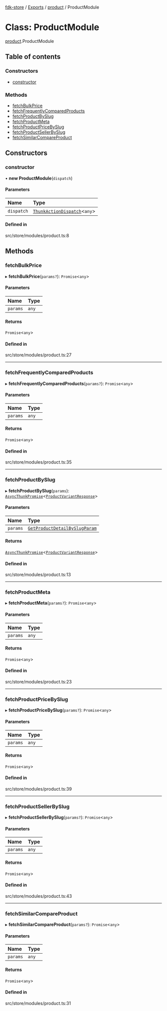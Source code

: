 [fdk-store](../README.md) / [Exports](../modules.md) / [product](../modules/product.md) / ProductModule

# Class: ProductModule

[product](../modules/product.md).ProductModule

## Table of contents

### Constructors

- [constructor](product.ProductModule.md#constructor)

### Methods

- [fetchBulkPrice](product.ProductModule.md#fetchbulkprice)
- [fetchFrequentlyComparedProducts](product.ProductModule.md#fetchfrequentlycomparedproducts)
- [fetchProductBySlug](product.ProductModule.md#fetchproductbyslug)
- [fetchProductMeta](product.ProductModule.md#fetchproductmeta)
- [fetchProductPriceBySlug](product.ProductModule.md#fetchproductpricebyslug)
- [fetchProductSellerBySlug](product.ProductModule.md#fetchproductsellerbyslug)
- [fetchSimilarCompareProduct](product.ProductModule.md#fetchsimilarcompareproduct)

## Constructors

### constructor

• **new ProductModule**(`dispatch`)

#### Parameters

| Name | Type |
| :------ | :------ |
| `dispatch` | [`ThunkActionDispatch`](../modules/theme._internal_.md#thunkactiondispatch)<`any`\> |

#### Defined in

src/store/modules/product.ts:8

## Methods

### fetchBulkPrice

▸ **fetchBulkPrice**(`params?`): `Promise`<`any`\>

#### Parameters

| Name | Type |
| :------ | :------ |
| `params` | `any` |

#### Returns

`Promise`<`any`\>

#### Defined in

src/store/modules/product.ts:27

___

### fetchFrequentlyComparedProducts

▸ **fetchFrequentlyComparedProducts**(`params?`): `Promise`<`any`\>

#### Parameters

| Name | Type |
| :------ | :------ |
| `params` | `any` |

#### Returns

`Promise`<`any`\>

#### Defined in

src/store/modules/product.ts:35

___

### fetchProductBySlug

▸ **fetchProductBySlug**(`params`): [`AsyncThunkPromise`](../modules/theme._internal_.md#asyncthunkpromise)<[`ProductVariantResponse`](../modules/product._internal_.md#productvariantresponse)\>

#### Parameters

| Name | Type |
| :------ | :------ |
| `params` | [`GetProductDetailBySlugParam`](../modules/products._internal_.md#getproductdetailbyslugparam) |

#### Returns

[`AsyncThunkPromise`](../modules/theme._internal_.md#asyncthunkpromise)<[`ProductVariantResponse`](../modules/product._internal_.md#productvariantresponse)\>

#### Defined in

src/store/modules/product.ts:13

___

### fetchProductMeta

▸ **fetchProductMeta**(`params?`): `Promise`<`any`\>

#### Parameters

| Name | Type |
| :------ | :------ |
| `params` | `any` |

#### Returns

`Promise`<`any`\>

#### Defined in

src/store/modules/product.ts:23

___

### fetchProductPriceBySlug

▸ **fetchProductPriceBySlug**(`params?`): `Promise`<`any`\>

#### Parameters

| Name | Type |
| :------ | :------ |
| `params` | `any` |

#### Returns

`Promise`<`any`\>

#### Defined in

src/store/modules/product.ts:39

___

### fetchProductSellerBySlug

▸ **fetchProductSellerBySlug**(`params?`): `Promise`<`any`\>

#### Parameters

| Name | Type |
| :------ | :------ |
| `params` | `any` |

#### Returns

`Promise`<`any`\>

#### Defined in

src/store/modules/product.ts:43

___

### fetchSimilarCompareProduct

▸ **fetchSimilarCompareProduct**(`params?`): `Promise`<`any`\>

#### Parameters

| Name | Type |
| :------ | :------ |
| `params` | `any` |

#### Returns

`Promise`<`any`\>

#### Defined in

src/store/modules/product.ts:31
